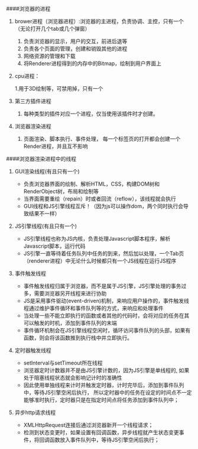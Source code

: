 ####浏览器的进程
1. brower进程（浏览器进程）:浏览器的主进程，负责协调、主控，只有一个（无论打开几个tab或几个弹窗）
    1. 负责浏览器的显示，用户的交互，前进后退等
    2. 负责各个页面的管理，创建和销毁其他的进程
    3. 网络资源的管理和下载
    4. 将Renderer进程得到的内存中的Bitmap，绘制到用户界面上

2. cpu进程： 

    1.用于3D绘制等，可禁用掉，只有一个
    
3. 第三方插件进程
    1. 每种类型的插件对应一个进程，仅当使用该插件时才创建。
    
4. 浏览器渲染进程
    1. 页面渲染、脚本执行、事件处理， 每一个标签页的打开都会创建一个Render进程，并且互不影响


####浏览器渲染进程中的线程
1. GUI渲染线程(有且只有一个)
    - 负责浏览器界面的绘制、解析HTML，CSS，构建DOM树和RenderObject树，布局和绘制等
    - 当界面需要重绘（repain）时或者回流（reflow），该线程就会执行
    - GUI线程和JS引擎线程互斥！（因为js可以操作dom，两个同时执行会导致结果不一样）
2. JS引擎线程(有且只有一个)
    - JS引擎线程也称为JS内核，负责处理Javascript脚本程序，解析Javascript脚本，运行代码
    - JS引擎一直等待着任务队列中任务的到来，然后加以处理，一个Tab页（renderer进程）中无论什么时候都只有一个JS线程在运行JS程序
    
3. 事件触发线程
    - 事件触发线程归属于浏览器，而不是属于JS引擎，JS引擎处理的事务过多，需要浏览器另开线程来进行协助
    - JS是采用事件驱动(event-driven)机制，来响应用户操作的，事件触发线程通过维护事件循环和事件队列等的方式，来响应和处理事件
    - 当处理一些不能立即执行的函数或者其他的代码时，会将对应的任务在其可以触发的时机，添加到事件队列的末端
    - 事件循环机制会在JS引擎线程空闲时，循环访问事件队列的头部，如果有函数，则会将该函数推到执行栈中并立即执行。
    
4. 定时器触发线程

    - setInterval与setTimeout所在线程
    - 浏览器定时计数器并不是由JS引擎计数的，因为JS引擎是单线程的, 如果处于阻塞线程状态就会影响记计时的准确性
    - 因此使用单独线程来计时并触发定时器，计时完毕后，添加到事件队列中，等待JS引擎空闲后执行，
    所以定时器中的任务在设定的时间点不一定能够准时执行，定时器只是在指定时间点将任务添加到事件队列中；
    
5. 异步http请求线程
    - XMLHttpRequest连接后通过浏览器新开一个线程请求；
    - 检测到状态变更时，如果设置有回调函数，异步线程就产生状态变更事件，将回调函数放入事件队列中，等待JS引擎空闲后执行；

